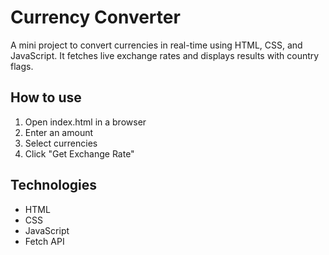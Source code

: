 # Currency Converter 
A mini project to convert currencies in real-time using HTML, CSS, and JavaScript. 
It fetches live exchange rates and displays results with country flags. 
 
## How to use 
1. Open index.html in a browser 
2. Enter an amount 
3. Select currencies 
4. Click "Get Exchange Rate" 
 
## Technologies 
- HTML 
- CSS 
- JavaScript 
- Fetch API 
